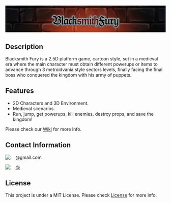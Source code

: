 ![alt text](WikiResources/banner.png)

## Description
Blacksmith Fury is a 2.5D platform game, cartoon style, set in a medieval era where the main character must obtain different powerups or items to advance through 3 metroidvania style sectors levels, finally facing the final boss who conquered the kingdom with his army of puppets.
## Features
* 2D Characters and 3D Environment.
* Medieval scenarios.
* Run, jump, get powerups, kill enemies, destroy props, and save the kingdom!

Please check our [Wiki](https://github.com/Kenjor97/KriticGamesProject/wiki) for more info.
## Contact Information
<img align="left" src="https://github.com/Kenjor97/KriticGamesProject/blob/master/WikiResources/Gmail.png" width=32> @gmail.com

<img align="left" src="https://github.com/Kenjor97/KriticGamesProject/blob/master/WikiResources/Twitter.png" width=32> [@](https://twitter.com)

## License
This project is under a MIT License. Please check [License](https://github.com/Kenjor97/KriticGamesProject/blob/master/LICENSE) for more info.
